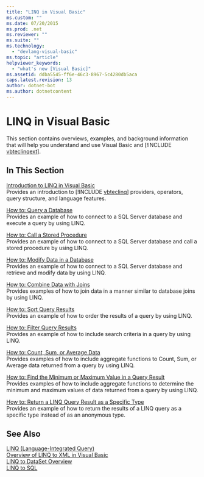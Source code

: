 ```yaml
---
title: "LINQ in Visual Basic"
ms.custom: ""
ms.date: 07/20/2015
ms.prod: .net
ms.reviewer: ""
ms.suite: ""
ms.technology: 
  - "devlang-visual-basic"
ms.topic: "article"
helpviewer_keywords: 
  - "what's new [Visual Basic]"
ms.assetid: ddba5545-ff6e-46c3-8967-5c4280db5aca
caps.latest.revision: 13
author: dotnet-bot
ms.author: dotnetcontent
---
```

# LINQ in Visual Basic
This section contains overviews, examples, and background information that will help you understand and use Visual Basic and [!INCLUDE [vbteclinqext](~/includes/vbteclinqext-md.md)].  
  
## In This Section  
 [Introduction to LINQ in Visual Basic](../../../../visual-basic/programming-guide/language-features/linq/introduction-to-linq.md)  
 Provides an introduction to [!INCLUDE [vbteclinq](~/includes/vbteclinq-md.md)] providers, operators, query structure, and language features.  
  
 [How to: Query a Database](../../../../visual-basic/programming-guide/language-features/linq/how-to-query-a-database-by-using-linq.md)  
 Provides an example of how to connect to a SQL Server database and execute a query by using LINQ.  
  
 [How to: Call a Stored Procedure](../../../../visual-basic/programming-guide/language-features/linq/how-to-call-a-stored-procedure-by-using-linq.md)  
 Provides an example of how to connect to a SQL Server database and call a stored procedure by using LINQ.  
  
 [How to: Modify Data in a Database](../../../../visual-basic/programming-guide/language-features/linq/how-to-modify-data-in-a-database-by-using-linq.md)  
 Provides an example of how to connect to a SQL Server database and retrieve and modify data by using LINQ.  
  
 [How to: Combine Data with Joins](../../../../visual-basic/programming-guide/language-features/linq/how-to-combine-data-with-linq-by-using-joins.md)  
 Provides examples of how to join data in a manner similar to database joins by using LINQ.  
  
 [How to: Sort Query Results](../../../../visual-basic/programming-guide/language-features/linq/how-to-sort-query-results-by-using-linq.md)  
 Provides an example of how to order the results of a query by using LINQ.  
  
 [How to: Filter Query Results](../../../../visual-basic/programming-guide/language-features/linq/how-to-filter-query-results-by-using-linq.md)  
 Provides an example of how to include search criteria in a query by using LINQ.  
  
 [How to: Count, Sum, or Average Data](../../../../visual-basic/programming-guide/language-features/linq/how-to-count-sum-or-average-data-by-using-linq.md)  
 Provides examples of how to include aggregate functions to Count, Sum, or Average data returned from a query by using LINQ.  
  
 [How to: Find the Minimum or Maximum Value in a Query Result](../../../../visual-basic/programming-guide/language-features/linq/how-to-find-the-minimum-or-maximum-value-in-a-query-result.md)  
 Provides examples of how to include aggregate functions to determine the minimum and maximum values of data returned from a query by using LINQ.  
  
 [How to: Return a LINQ Query Result as a Specific Type](../../../../visual-basic/programming-guide/language-features/linq/how-to-return-a-linq-query-result-as-a-specific-type.md)  
 Provides an example of how to return the results of a LINQ query as a specific type instead of as an anonymous type.  
  
## See Also  
 [LINQ (Language-Integrated Query)](../../../../visual-basic/programming-guide/concepts/linq/index.md)  
 [Overview of LINQ to XML in Visual Basic](../../../../visual-basic/programming-guide/language-features/xml/overview-of-linq-to-xml.md)  
 [LINQ to DataSet Overview](../../../../framework/data/adonet/linq-to-dataset-overview.md)  
 [LINQ to SQL](../../../../framework/data/adonet/sql/linq/index.md)
